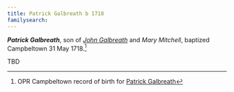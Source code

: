 ```yaml
---
title: Patrick Galbreath b 1718
familysearch:
---
```

***Patrick Galbreath***, son of [*John Galbreath*](galbreath-john-1680.md) and *Mary Mitchell*, baptized Campbeltown 31 May 1718.[^birth]

TBD

[^birth]: OPR Campbeltown record of birth for [Patrick Galbreath](/sources/opr-campbeltown-births.md#1718-05-31-patrick-galbreath)
